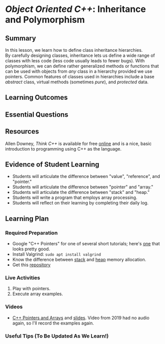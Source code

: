 <!--
This "lecture" or "lesson" template is adapted from the one provided here:
 http://www.buffalo.edu/ubcei/enhance/teaching/lesson-planning.html
Although the page produced from this is learner-facing, some of the
lesson plan structure
-->

# *Object Oriented C++*: Inheritance and Polymorphism              

## Summary

<!--
Short description of the lesson.
-->

In this lesson, we learn how to define class inheritance hierarchies.   
By carefully designing classes, inheritance lets us define a wide range
of classes with less code (less code usually leads to fewer bugs).
With polymorphism, we can define rather generalized methods or functions
that can be used with objects from *any* class in a hierarchy provided
we use pointers.  Common features of classes used in hierarchies include
a base *abstract* class, virtual methods (sometimes *pure*),
and *protected* data.

<!--
********* STAGE 1 - DESIRED RESULTS ********************************************
-->

## Learning Outcomes

<!--
      What course goals or outcomes will this lesson address?
-->



## Essential Questions

<!--
      What question(s) will your students be able to answer by the end of
      instruction?
-->

## Resources

<!--
      What resources can be made available to your student to support their
      active learning?
      What formats are best suited to complement your course material?
-->

Allen Downey, *Think C++* is available for
free [online](http://greenteapress.com/thinkcpp/thinkCScpp.pdf) and is a nice,
basic introduction to programming using C++ as the language.





<!--
********* STAGE 2 - ASSESSMENT EVIDENCE ****************************************
-->

##  Evidence of Student Learning

<!--
      How will you assess students’ prior knowledge?
      What criteria will be used to assess student performance?
      What evidence will be collected to demonstrate achievement?
      How will students reflect and self-assess their learning?
-->

  - Students will articulate the difference between "value", "reference",
    and "pointer."
  - Students will articulate the difference between "pointer" and "array."
  - Students will articulate the difference between "stack" and "heap."
  - Students will write a program that employs array processing.
  - Students will reflect on their learning by completing their daily log.

<!--
********* STAGE 3 - LEARNING PLAN ****************************************
-->


## Learning Plan

<!--
List the steps in chronological order to create a timeline of what
will occur in your lesson.

Consider how each of the components below will be included in your
lesson if applicable:

   - Anticipatory Sets/Hooks
       * How will you introduce the material and capture their attention?
   - Teacher Modeling
       * What instructional content and techniques will be incorporated
         into this lesson?
   - Guided Practice
       * How will you scaffold information for your students?
       * How will collaborative learning be used?
   - Learning Activities
       * How will students actively engage with the material?
       * How will students work towards achievement of the learning outcomes?
   - Independent Practice
       * How will students show evidence of learning?
   - Reflection
       * What have you learned about your teaching and content covered in this unit?
       * What changes or adjustments could you make?
       * What were the strongest features of your unit?
       * What are your overall reflections in the course to this point?
   - Conclusion and Preview
       * What should students take away from this lesson?
       * What will happen next? Why?
-->

### Required Preparation

  - Google "C++ Pointers" for one of several short tutorials;
    here's [one](https://gist.github.com/ericandrewlewis/720c374c29bbafadedc9)
    that looks pretty good.  
  - Install Valgrind: `sudo apt install valgrind`
  - Know the difference
    between [stack](https://www.geeksforgeeks.org/stack-vs-heap-memory-allocation/)
    and [heap](https://www.geeksforgeeks.org/stack-vs-heap-memory-allocation/) memory allocation.
  - Get this [repository](https://github.com/me701/cpp_pointers_and_arrays)

### Live Activities

  1. Play with pointers.
  2. Execute array examples.

### Videos

- [C++ Pointers and Arrays](tbd)
  and [slides](https://github.com/robertsj/me701/blob/f2019/lectures/PointersArraysAndMemoryManagement.ipynb).
  Video from 2019 had no audio again, so I'll record the examples again.



### Useful Tips (To Be Updated As We Learn!)


<!--  

NOTES  




-->
